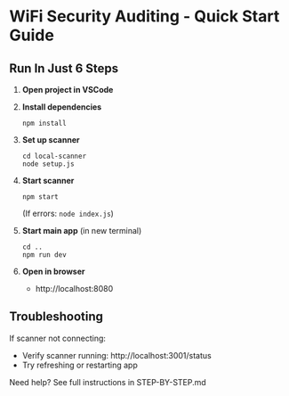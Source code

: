 
# WiFi Security Auditing - Quick Start Guide

## Run In Just 6 Steps

1. **Open project in VSCode**

2. **Install dependencies**
   ```
   npm install
   ```

3. **Set up scanner**
   ```
   cd local-scanner
   node setup.js
   ```

4. **Start scanner**
   ```
   npm start
   ```
   (If errors: `node index.js`)

5. **Start main app** (in new terminal)
   ```
   cd ..
   npm run dev
   ```

6. **Open in browser**
   - http://localhost:8080

## Troubleshooting

If scanner not connecting:
- Verify scanner running: http://localhost:3001/status
- Try refreshing or restarting app

Need help? See full instructions in STEP-BY-STEP.md
